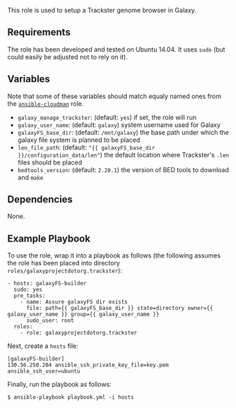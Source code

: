 This role is used to setup a Trackster genome browser in Galaxy.

Requirements
------------
The role has been developed and tested on Ubuntu 14.04. It uses `sudo`
(but could easily be adjusted not to rely on it).

Variables
---------
Note that some of these variables should match equaly named ones from the
[`ansible-cloudman`][acm] role.

 - `galaxy_manage_trackster`: (default: `yes`) if set, the role will run
 - `galaxy_user_name`: (default: `galaxy`) system username used for Galaxy
 - `galaxyFS_base_dir`: (default: `/mnt/galaxy`) the base path under which the
    galaxy file system is planned to be placed
 - `len_file_path`: (default: `"{{ galaxyFS_base_dir }}/configuration_data/len"`)
    the default location where Trackster's `.len` files should be placed
 - `bedtools_version`: (default: `2.20.1`) the version of BED tools to download
    and `make`

Dependencies
------------
None.

Example Playbook
----------------
To use the role, wrap it into a playbook as follows (the following assumes the
role has been placed into directory `roles/galaxyprojectdotorg.trackster`):

    - hosts: galaxyFS-builder
      sudo: yes
      pre_tasks:
        - name: Assure galaxyFS dir exists
          file: path={{ galaxyFS_base_dir }} state=directory owner={{ galaxy_user_name }} group={{ galaxy_user_name }}
          sudo_user: root
      roles:
        - role: galaxyprojectdotorg.trackster

Next, create a `hosts` file:

    [galaxyFS-builder]
    130.56.250.204 ansible_ssh_private_key_file=key.pem ansible_ssh_user=ubuntu

Finally, run the playbook as follows:

    $ ansible-playbook playbook.yml -i hosts


[acm]: https://github.com/galaxyproject/ansible-cloudman
